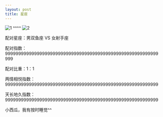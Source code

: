 ```yaml
---
layout: post
title: 星座
---
```

![1](http://leiguo.info/images/sheshou.png)  ^^^^ ![2](http://leiguo.info/images/shuangyu.png)

配对星座：男双鱼座 VS 女射手座

配对指数：9999999999999999999999999999999999999999999999999999999999999

配对比重：1：1

两情相悦指数：9999999999999999999999999999999999999999999999999999999999

天长地久指数：9999999999999999999999999999999999999999999999999999999999

小西瓜，我有按时睡觉^^